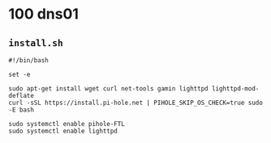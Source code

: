 # 100 dns01

## `install.sh`

```shell
#!/bin/bash

set -e

sudo apt-get install wget curl net-tools gamin lighttpd lighttpd-mod-deflate
curl -sSL https://install.pi-hole.net | PIHOLE_SKIP_OS_CHECK=true sudo -E bash

sudo systemctl enable pihole-FTL
sudo systemctl enable lighttpd
```
